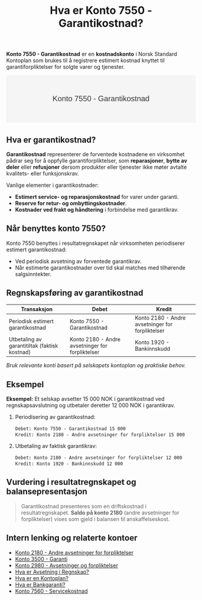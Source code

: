 ﻿---
title: "Hva er Konto 7550 - Garantikostnad?"
seoTitle: "7550-garantikostnad"
description: '**Konto 7550 - Garantikostnad** er en **kostnadskonto** i Norsk Standard Kontoplan som brukes til å registrere estimert kostnad knyttet til garantiforpliktelse...'
---

**Konto 7550 - Garantikostnad** er en **kostnadskonto** i Norsk Standard Kontoplan som brukes til å registrere estimert kostnad knyttet til garantiforpliktelser for solgte varer og tjenester.

![Illustrasjon av konto 7550 Garantikostnad](7550-garantikostnad-image.svg)

## Hva er garantikostnad?

**Garantikostnad** representerer de forventede kostnadene en virksomhet pådrar seg for å oppfylle garantiforpliktelser, som **reparasjoner**, **bytte av deler** eller **refusjoner** dersom produkter eller tjenester ikke møter avtalte kvalitets- eller funksjonskrav.

Vanlige elementer i garantikostnader:

* **Estimert service- og reparasjonskostnad** for varer under garanti.
* **Reserve for retur- og ombyttingskostnader**.
* **Kostnader ved frakt og håndtering** i forbindelse med garantikrav.

## Når benyttes konto 7550?

Konto 7550 benyttes i resultatregnskapet når virksomheten periodiserer estimert garantikostnad:

* Ved periodisk avsetning av forventede garantikrav.
* Når estimerte garantikostnader over tid skal matches med tilhørende salgsinntekter.

## Regnskapsføring av garantikostnad

| Transaksjon                                     | Debet                          | Kredit                                        |
|-------------------------------------------------|--------------------------------|-----------------------------------------------|
| Periodisk estimert garantikostnad               | Konto 7550 - Garantikostnad    | Konto 2180 - Andre avsetninger for forpliktelser |
| Utbetaling av garantitiltak (faktisk kostnad)    | Konto 2180 - Andre avsetninger for forpliktelser | Konto 1920 - Bankinnskudd                    |

_*Bruk relevante konti basert på selskapets kontoplan og praktiske behov.*_

## Eksempel

**Eksempel:** Et selskap avsetter 15 000 NOK i garantikostnad ved regnskapsavslutning og utbetaler deretter 12 000 NOK i garantikrav.

1. Periodisering av garantikostnad:

   ```text
   Debet: Konto 7550 - Garantikostnad 15 000
   Kredit: Konto 2180 - Andre avsetninger for forpliktelser 15 000
   ```

2. Utbetaling av faktisk garantikrav:

   ```text
   Debet: Konto 2180 - Andre avsetninger for forpliktelser 12 000
   Kredit: Konto 1920 - Bankinnskudd 12 000
   ```

## Vurdering i resultatregnskapet og balansepresentasjon

> Garantikostnad presenteres som en driftskostnad i resultatregnskapet. **Saldo på konto 2180** (andre avsetninger for forpliktelser) vises som gjeld i balansen til anskaffelseskost.

## Intern lenking og relaterte kontoer

* [Konto 2180 - Andre avsetninger for forpliktelser](/blogs/kontoplan/2180-andre-avsetninger-for-forpliktelser "Konto 2180 - Andre avsetninger for forpliktelser i Norsk Standard Kontoplan")
* [Konto 3500 - Garanti](/blogs/kontoplan/3500-garanti "Konto 3500 - Garanti: Definisjon, regnskapsføring og eksempler")
* [Konto 2980 - Avsetninger og forpliktelser](/blogs/kontoplan/2980-avsetninger-og-forpliktelser "Konto 2980 - Avsetninger og forpliktelser i Norsk Standard Kontoplan")
* [Hva er Avsetning i Regnskap?](/blogs/regnskap/avsetning "Hva er Avsetning i Regnskap? Komplett Guide til Avsetninger og Estimater")
* [Hva er en Kontoplan?](/blogs/regnskap/hva-er-kontoplan "Hva er en Kontoplan? Komplett Guide til Kontoplaner i Norsk Regnskap")
* [Hva er Bankgaranti?](/blogs/regnskap/bankgaranti "Hva er Bankgaranti? En komplett guide til bankgarantier i Norge")
* [Konto 7560 - Servicekostnad](/blogs/kontoplan/7560-servicekostnad "Konto 7560 - Servicekostnad: Definisjon, regnskapsføring og eksempler")






